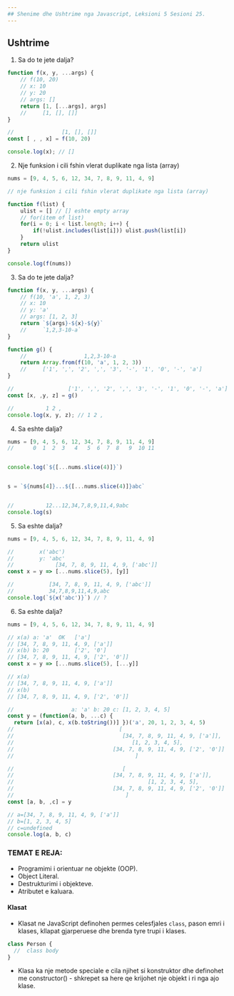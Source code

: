 ```yaml
---
## Shenime dhe Ushtrime nga Javascript, Leksioni 5 Sesioni 25.
---
```


## Ushtrime
1. Sa do te jete dalja?
```js
function f(x, y, ...args) {
    // f(10, 20)
    // x: 10
    // y: 20
    // args: []
    return [1, [...args], args]
    //     [1, [], []]
}

//               [1, [], []]
const [ , , x] = f(10, 20)

console.log(x); // []
```

2.  Nje funksion i cili fshin vlerat duplikate nga lista (array)
```js
nums = [9, 4, 5, 6, 12, 34, 7, 8, 9, 11, 4, 9]

// nje funksion i cili fshin vlerat duplikate nga lista (array)

function f(list) {
    ulist = [] // [] eshte empty array
    // for(item of list)
    for(i = 0; i < list.length; i++) {
        if(!ulist.includes(list[i])) ulist.push(list[i])
    }
    return ulist
}

console.log(f(nums))
```
3. Sa do te jete dalja?
```js
function f(x, y, ...args) {
    // f(10, 'a', 1, 2, 3)
    // x: 10
    // y: 'a'
    // args: [1, 2, 3]
    return `${args}-${x}-${y}`
    //     `1,2,3-10-a`
}

function g() {
    //                  1,2,3-10-a
    return Array.from(f(10, 'a', 1, 2, 3))
    //     ['1', ',', '2', ',', '3', '-', '1', '0', '-', 'a']
}

//                 ['1', ',', '2', ',', '3', '-', '1', '0', '-', 'a']
const [x, ,y, z] = g()

//          1 2 ,
console.log(x, y, z); // 1 2 ,
```

4. Sa eshte dalja?
```js
nums = [9, 4, 5, 6, 12, 34, 7, 8, 9, 11, 4, 9]
//      0  1  2  3   4   5  6  7  8   9  10 11


console.log(`${[...nums.slice(4)]}`)


s = `${nums[4]}...${[...nums.slice(4)]}abc`


//          12...12,34,7,8,9,11,4,9abc
console.log(s) 
```
5. Sa eshte dalja?
```js
nums = [9, 4, 5, 6, 12, 34, 7, 8, 9, 11, 4, 9]

//        x('abc')
//        y: 'abc'
//             [34, 7, 8, 9, 11, 4, 9, ['abc']]
const x = y => [...nums.slice(5), [y]]

//           [34, 7, 8, 9, 11, 4, 9, ['abc']]
//           34,7,8,9,11,4,9,abc
console.log(`${x('abc')}`) // ?
```
6. Sa eshte dalja?
```js
nums = [9, 4, 5, 6, 12, 34, 7, 8, 9, 11, 4, 9]

// x(a) a: 'a'  OK   ['a']
// [34, 7, 8, 9, 11, 4, 9, ['a']]
// x(b) b: 20        ['2', '0']
// [34, 7, 8, 9, 11, 4, 9, ['2', '0']]
const x = y => [...nums.slice(5), [...y]]

// x(a)
// [34, 7, 8, 9, 11, 4, 9, ['a']]
// x(b)
// [34, 7, 8, 9, 11, 4, 9, ['2', '0']]

//                  a: 'a' b: 20 c: [1, 2, 3, 4, 5]
const y = (function(a, b, ...c) { 
  return [x(a), c, x(b.toString())] })('a', 20, 1, 2, 3, 4, 5)
//                                 [
//                                  [34, 7, 8, 9, 11, 4, 9, ['a']],
//                                     [1, 2, 3, 4, 5],
//                               [34, 7, 8, 9, 11, 4, 9, ['2', '0']]
//                                      ]

//                                  [
//                               [34, 7, 8, 9, 11, 4, 9, ['a']],
//                                          [1, 2, 3, 4, 5],
//                               [34, 7, 8, 9, 11, 4, 9, ['2', '0']]
//                                   ]
const [a, b, ,c] = y

// a=[34, 7, 8, 9, 11, 4, 9, ['a']]
// b=[1, 2, 3, 4, 5]
// c=undefined
console.log(a, b, c)
```
### TEMAT E REJA:
+ Programimi i orientuar ne objekte (OOP).
+ Object Literal.
+ Destrukturimi i objekteve.
+ Atributet e kaluara.

#### Klasat
+ Klasat ne JavaScript definohen permes celesfjales `class`, pason emri i klases, kllapat gjarperuese dhe brenda tyre trupi i klases.
```js
class Person {
  //  class body
}
```
+ Klasa ka nje metode speciale e cila njihet si konstruktor dhe definohet me constructor() - shkrepet sa  here qe krijohet nje objekt i ri nga ajo klase.